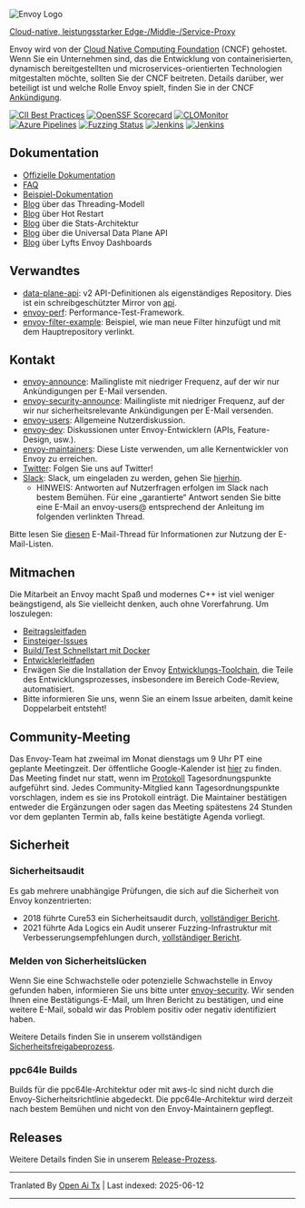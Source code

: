 ![Envoy Logo](https://github.com/envoyproxy/artwork/blob/main/PNG/Envoy_Logo_Final_PANTONE.png)

[Cloud-native, leistungsstarker Edge-/Middle-/Service-Proxy](https://www.envoyproxy.io/)

Envoy wird von der [Cloud Native Computing Foundation](https://cncf.io) (CNCF) gehostet. Wenn Sie ein
Unternehmen sind, das die Entwicklung von containerisierten, dynamisch bereitgestellten und
microservices-orientierten Technologien mitgestalten möchte, sollten Sie der CNCF beitreten.
Details darüber, wer beteiligt ist und welche Rolle Envoy spielt, finden Sie in der CNCF
[Ankündigung](https://www.cncf.io/blog/2017/09/13/cncf-hosts-envoy/).

[![CII Best Practices](https://bestpractices.coreinfrastructure.org/projects/1266/badge)](https://bestpractices.coreinfrastructure.org/projects/1266)
[![OpenSSF Scorecard](https://api.securityscorecards.dev/projects/github.com/envoyproxy/envoy/badge)](https://securityscorecards.dev/viewer/?uri=github.com/envoyproxy/envoy)
[![CLOMonitor](https://img.shields.io/endpoint?url=https://clomonitor.io/api/projects/cncf/envoy/badge)](https://clomonitor.io/projects/cncf/envoy)
[![Azure Pipelines](https://dev.azure.com/cncf/envoy/_apis/build/status/11?branchName=main)](https://dev.azure.com/cncf/envoy/_build/latest?definitionId=11&branchName=main)
[![Fuzzing Status](https://oss-fuzz-build-logs.storage.googleapis.com/badges/envoy.svg)](https://bugs.chromium.org/p/oss-fuzz/issues/list?sort=-opened&can=1&q=proj:envoy)
[![Jenkins](https://powerci.osuosl.org/buildStatus/icon?job=build-envoy-static-master&subject=ppc64le%20build)](https://powerci.osuosl.org/job/build-envoy-static-master/)
[![Jenkins](https://ibmz-ci.osuosl.org/buildStatus/icon?job=Envoy_IBMZ_CI&subject=s390x%20build)](https://ibmz-ci.osuosl.org/job/Envoy_IBMZ_CI/)

## Dokumentation

* [Offizielle Dokumentation](https://www.envoyproxy.io/)
* [FAQ](https://www.envoyproxy.io/docs/envoy/latest/faq/overview)
* [Beispiel-Dokumentation](https://github.com/envoyproxy/examples/)
* [Blog](https://medium.com/@mattklein123/envoy-threading-model-a8d44b922310) über das Threading-Modell
* [Blog](https://medium.com/@mattklein123/envoy-hot-restart-1d16b14555b5) über Hot Restart
* [Blog](https://medium.com/@mattklein123/envoy-stats-b65c7f363342) über die Stats-Architektur
* [Blog](https://medium.com/@mattklein123/the-universal-data-plane-api-d15cec7a) über die Universal Data Plane API
* [Blog](https://medium.com/@mattklein123/lyfts-envoy-dashboards-5c91738816b1) über Lyfts Envoy Dashboards

## Verwandtes

* [data-plane-api](https://github.com/envoyproxy/data-plane-api): v2 API-Definitionen als eigenständiges
  Repository. Dies ist ein schreibgeschützter Mirror von [api](https://raw.githubusercontent.com/envoyproxy/envoy/main/api/).
* [envoy-perf](https://github.com/envoyproxy/envoy-perf): Performance-Test-Framework.
* [envoy-filter-example](https://github.com/envoyproxy/envoy-filter-example): Beispiel, wie man neue Filter hinzufügt
  und mit dem Hauptrepository verlinkt.

## Kontakt

* [envoy-announce](https://groups.google.com/forum/#!forum/envoy-announce): Mailingliste mit niedriger Frequenz,
  auf der wir nur Ankündigungen per E-Mail versenden.
* [envoy-security-announce](https://groups.google.com/forum/#!forum/envoy-security-announce): Mailingliste mit niedriger Frequenz,
  auf der wir nur sicherheitsrelevante Ankündigungen per E-Mail versenden.
* [envoy-users](https://groups.google.com/forum/#!forum/envoy-users): Allgemeine Nutzerdiskussion.
* [envoy-dev](https://groups.google.com/forum/#!forum/envoy-dev): Diskussionen unter Envoy-Entwicklern (APIs,
  Feature-Design, usw.).
* [envoy-maintainers](https://groups.google.com/forum/#!forum/envoy-maintainers): Diese Liste verwenden,
  um alle Kernentwickler von Envoy zu erreichen.
* [Twitter](https://twitter.com/EnvoyProxy/): Folgen Sie uns auf Twitter!
* [Slack](https://envoyproxy.slack.com/): Slack, um eingeladen zu werden, gehen Sie [hierhin](https://communityinviter.com/apps/envoyproxy/envoy).
  * HINWEIS: Antworten auf Nutzerfragen erfolgen im Slack nach bestem Bemühen. Für eine „garantierte“ Antwort
    senden Sie bitte eine E-Mail an envoy-users@ entsprechend der Anleitung im folgenden verlinkten Thread.

Bitte lesen Sie [diesen](https://groups.google.com/forum/#!topic/envoy-announce/l9zjYsnS3TY) E-Mail-Thread
für Informationen zur Nutzung der E-Mail-Listen.

## Mitmachen

Die Mitarbeit an Envoy macht Spaß und modernes C++ ist viel weniger beängstigend, als Sie vielleicht denken, auch ohne Vorerfahrung.
Um loszulegen:

* [Beitragsleitfaden](https://raw.githubusercontent.com/envoyproxy/envoy/main/CONTRIBUTING.md)
* [Einsteiger-Issues](https://github.com/envoyproxy/envoy/issues?q=is%3Aopen+is%3Aissue+label%3Abeginner)
* [Build/Test Schnellstart mit Docker](https://raw.githubusercontent.com/envoyproxy/envoy/main/ci#building-and-running-tests-as-a-developer)
* [Entwicklerleitfaden](https://raw.githubusercontent.com/envoyproxy/envoy/main/DEVELOPER.md)
* Erwägen Sie die Installation der Envoy [Entwicklungs-Toolchain](https://github.com/envoyproxy/envoy/blob/main/support/README.md), die Teile des Entwicklungsprozesses, insbesondere im Bereich Code-Review, automatisiert.
* Bitte informieren Sie uns, wenn Sie an einem Issue arbeiten, damit keine Doppelarbeit entsteht!

## Community-Meeting

Das Envoy-Team hat zweimal im Monat dienstags um 9 Uhr PT eine geplante Meetingzeit. Der öffentliche
Google-Kalender ist [hier](https://goo.gl/PkDijT) zu finden. Das Meeting findet nur statt,
wenn im [Protokoll](https://goo.gl/5Cergb) Tagesordnungspunkte aufgeführt sind. Jedes Community-Mitglied
kann Tagesordnungspunkte vorschlagen, indem es sie ins Protokoll einträgt. Die Maintainer bestätigen
entweder die Ergänzungen oder sagen das Meeting spätestens 24 Stunden vor dem geplanten Termin ab,
falls keine bestätigte Agenda vorliegt.

## Sicherheit

### Sicherheitsaudit

Es gab mehrere unabhängige Prüfungen, die sich auf die Sicherheit von Envoy konzentrierten:
* 2018 führte Cure53 ein Sicherheitsaudit durch, [vollständiger Bericht](https://raw.githubusercontent.com/envoyproxy/envoy/main/docs/security/audit_cure53_2018.pdf).
* 2021 führte Ada Logics ein Audit unserer Fuzzing-Infrastruktur mit Verbesserungsempfehlungen durch, [vollständiger Bericht](https://raw.githubusercontent.com/envoyproxy/envoy/main/docs/security/audit_fuzzer_adalogics_2021.pdf).

### Melden von Sicherheitslücken

Wenn Sie eine Schwachstelle oder potenzielle Schwachstelle in Envoy gefunden haben, informieren Sie uns bitte unter
[envoy-security](mailto:envoy-security@googlegroups.com). Wir senden Ihnen eine Bestätigungs-E-Mail,
um Ihren Bericht zu bestätigen, und eine weitere E-Mail, sobald wir das Problem positiv oder negativ identifiziert haben.

Weitere Details finden Sie in unserem vollständigen [Sicherheitsfreigabeprozess](https://raw.githubusercontent.com/envoyproxy/envoy/main/SECURITY.md).

### ppc64le Builds

Builds für die ppc64le-Architektur oder mit aws-lc sind nicht durch die Envoy-Sicherheitsrichtlinie abgedeckt.
Die ppc64le-Architektur wird derzeit nach bestem Bemühen und nicht von den Envoy-Maintainern gepflegt.

## Releases

Weitere Details finden Sie in unserem [Release-Prozess](https://github.com/envoyproxy/envoy/blob/main/RELEASES.md).


---

Tranlated By [Open Ai Tx](https://github.com/OpenAiTx/OpenAiTx) | Last indexed: 2025-06-12

---